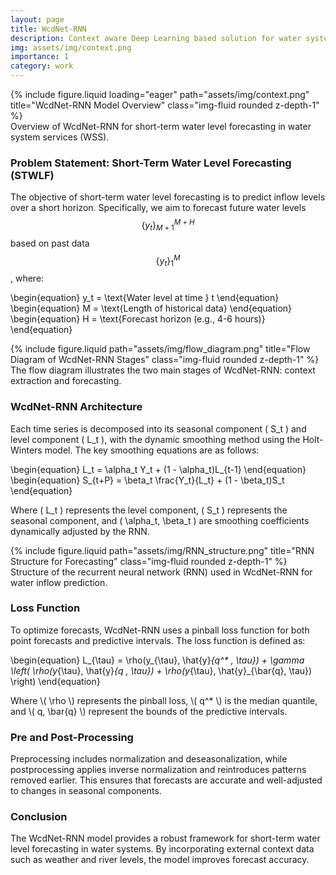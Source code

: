 ```yaml
---
layout: page
title: WcdNet-RNN
description: Context aware Deep Learning based solution for water systems
img: assets/img/context.png
importance: 1
category: work
---
```


<div class="row">
    <div class="col-sm mt-3 mt-md-0">
        {% include figure.liquid loading="eager" path="assets/img/context.png" title="WcdNet-RNN Model Overview" class="img-fluid rounded z-depth-1" %}
    </div>
</div>

<div class="caption">
    Overview of WcdNet-RNN for short-term water level forecasting in water system services (WSS).
</div>

### Problem Statement: Short-Term Water Level Forecasting (STWLF)

The objective of short-term water level forecasting is to predict inflow levels over a short horizon. Specifically, we aim to forecast future water levels $$ \{y_t\}_{M+1}^{M+H} $$ based on past data $$ \{y_t\}_{1}^{M} $$, where:

\begin{equation}
y_t = \text{Water level at time } t
\end{equation}
\begin{equation}
M = \text{Length of historical data}
\end{equation}
\begin{equation}
H = \text{Forecast horizon (e.g., 4-6 hours)}
\end{equation}

<div class="row justify-content-sm-center">
    <div class="col-sm-8 mt-3 mt-md-0">
        {% include figure.liquid path="assets/img/flow_diagram.png" title="Flow Diagram of WcdNet-RNN Stages" class="img-fluid rounded z-depth-1" %}
    </div>
</div>

<div class="caption">
    The flow diagram illustrates the two main stages of WcdNet-RNN: context extraction and forecasting.
</div>

### WcdNet-RNN Architecture

Each time series is decomposed into its seasonal component \( S_t \) and level component \( L_t \), with the dynamic smoothing method using the Holt-Winters model. The key smoothing equations are as follows:

\begin{equation}
L_t = \alpha_t Y_t + (1 - \alpha_t)L_{t-1}
\end{equation}
\begin{equation}
S_{t+P} = \beta_t \frac{Y_t}{L_t} + (1 - \beta_t)S_t
\end{equation}

Where \( L_t \) represents the level component, \( S_t \) represents the seasonal component, and \( \alpha_t, \beta_t \) are smoothing coefficients dynamically adjusted by the RNN.

<div class="row">
    <div class="col-sm mt-3 mt-md-0">
        {% include figure.liquid path="assets/img/RNN_structure.png" title="RNN Structure for Forecasting" class="img-fluid rounded z-depth-1" %}
    </div>
</div>

<div class="caption">
    Structure of the recurrent neural network (RNN) used in WcdNet-RNN for water inflow prediction.
</div>

### Loss Function

To optimize forecasts, WcdNet-RNN uses a pinball loss function for both point forecasts and predictive intervals. The loss function is defined as:

\begin{equation}
L_{\tau} = \rho(y_{\tau}, \hat{y}_{q^* , \tau}) + \gamma \left( \rho(y_{\tau}, \hat{y}_{q , \tau}) + \rho(y_{\tau}, \hat{y}_{\bar{q}, \tau}) \right)
\end{equation}

Where \\( \rho \\) represents the pinball loss, \\( q^* \\) is the median quantile, and \\( q, \bar{q} \\) represent the bounds of the predictive intervals.


### Pre and Post-Processing

Preprocessing includes normalization and deseasonalization, while postprocessing applies inverse normalization and reintroduces patterns removed earlier. This ensures that forecasts are accurate and well-adjusted to changes in seasonal components.

### Conclusion

The WcdNet-RNN model provides a robust framework for short-term water level forecasting in water systems. By incorporating external context data such as weather and river levels, the model improves forecast accuracy.

